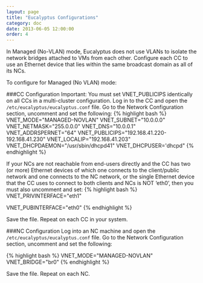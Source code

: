```yaml
---
layout: page
title: "Eucalyptus Configurations"
category: doc
date: 2013-06-05 12:00:00
order: 4
---
```


In Managed (No-VLAN) mode, Eucalyptus does not use VLANs to isolate the network bridges attached to VMs from each other. Configure each CC to use an Ethernet device that lies within the same broadcast domain as all of its NCs.

To configure for Managed (No VLAN) mode:

###CC Configuration
Important: You must set VNET_PUBLICIPS identically on all CCs in a multi-cluster configuration.
Log in to the CC and open the `/etc/eucalyptus/eucalyptus.conf` file.
Go to the Network Configuration section, uncomment and set the following:
{% highlight bash %}
VNET_MODE="MANAGED-NOVLAN"
VNET_SUBNET="10.0.0.0"
VNET_NETMASK="255.0.0.0"
VNET_DNS="10.0.0.1"
VNET_ADDRSPERNET="64"
VNET_PUBLICIPS="192.168.41.220-192.168.41.230"
VNET_LOCALIP="192.168.41.203"
VNET_DHCPDAEMON="/usr/sbin/dhcpd41"
VNET_DHCPUSER='dhcpd"
{% endhighlight %}

If your NCs are not reachable from end-users directly and the CC has two (or more) Ethernet devices of which one connects to the client/public network and one connects to the NC network, or the single Ethernet device that the CC uses to connect to both clients and NCs is NOT ‘eth0’, then you must also uncomment and set:
{% highlight bash %}
VNET_PRIVINTERFACE="eth1"

VNET_PUBINTERFACE="eth0"
{% endhighlight %}

Save the file.
Repeat on each CC in your system.


###NC Configuration
Log into an NC machine and open the `/etc/eucalyptus/eucalyptus.conf` file.
Go to the Network Configuration section, uncomment and set the following:

{% highlight bash %}
VNET_MODE="MANAGED-NOVLAN"
VNET_BRIDGE="br0"
{% endhighlight %}

Save the file.
Repeat on each NC.


